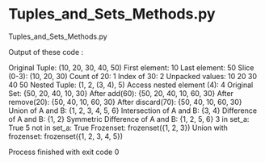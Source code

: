 # Tuples_and_Sets_Methods.py
Tuples_and_Sets_Methods.py

Output of these code :

Original Tuple: (10, 20, 30, 40, 50)
First element: 10
Last element: 50
Slice (0-3): (10, 20, 30)
Count of 20: 1
Index of 30: 2
Unpacked values: 10 20 30 40 50
Nested Tuple: (1, 2, (3, 4), 5)
Access nested element (4): 4
Original Set: {50, 20, 40, 10, 30}
After add(60): {50, 20, 40, 10, 60, 30}
After remove(20): {50, 40, 10, 60, 30}
After discard(70): {50, 40, 10, 60, 30}
Union of A and B: {1, 2, 3, 4, 5, 6}
Intersection of A and B: {3, 4}
Difference of A and B: {1, 2}
Symmetric Difference of A and B: {1, 2, 5, 6}
3 in set_a: True
5 not in set_a: True
Frozenset: frozenset({1, 2, 3})
Union with frozenset: frozenset({1, 2, 3, 4, 5})

Process finished with exit code 0
